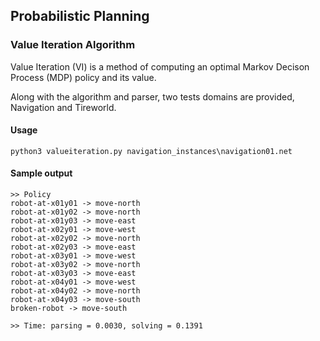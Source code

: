 ## Probabilistic Planning
### Value Iteration Algorithm

Value Iteration (VI) is a method of computing an optimal Markov Decison Process (MDP) policy and its value.

Along with the algorithm and parser, two tests domains are provided, Navigation and Tireworld.

#### Usage
```
python3 valueiteration.py navigation_instances\navigation01.net
```

#### Sample output
```
>> Policy
robot-at-x01y01 -> move-north
robot-at-x01y02 -> move-north
robot-at-x01y03 -> move-east
robot-at-x02y01 -> move-west
robot-at-x02y02 -> move-north
robot-at-x02y03 -> move-east
robot-at-x03y01 -> move-west
robot-at-x03y02 -> move-north
robot-at-x03y03 -> move-east
robot-at-x04y01 -> move-west
robot-at-x04y02 -> move-north
robot-at-x04y03 -> move-south
broken-robot -> move-south

>> Time: parsing = 0.0030, solving = 0.1391
```